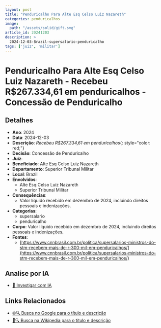 ```yaml
---
layout: post
title: "Penduricalho Para Alte Esq Celso Luiz Nazareth"
categories: penduricalhos 
image:
  path: "/assets/solid/gift.svg"
article_id: 20241203
description: >
  2024-12-03-Brazil-supersalario-penduricalho
tags: ['juiz', 'militar']
---
```


# Penduricalho Para Alte Esq Celso Luiz Nazareth - Recebeu R$267.334,61 em penduricalhos - Concessão de Penduricalho

## Detalhes
- **Ano**: 2024
- **Data**: 2024-12-03
- **Descrição**: <i class="fas fa-money-bill-wave"></i> *Recebeu R$267.334,61 em penduricalhos*{: style="color: red;"}
- **Decisão**: Concessão de Penduricalho
- **Juiz**: 
- **Beneficiado**: Alte Esq Celso Luiz Nazareth
- **Departamento**: Superior Tribunal Militar
- **Local**: Brazil
- **Envolvidos**:
  - Alte Esq Celso Luiz Nazareth
  - Superior Tribunal Militar
- **Consequências**:
  - Valor líquido recebido em dezembro de 2024, incluindo direitos pessoais e indenizações.
- **Categorias**:
  - supersalario
  - penduricalho
- **Corpo**: Valor líquido recebido em dezembro de 2024, incluindo direitos pessoais e indenizações.
- **Fontes**:
  - [https://www.cnnbrasil.com.br/politica/supersalarios-ministros-do-stm-recebem-mais-de-r-300-mil-em-penduricalhos/](https://www.cnnbrasil.com.br/politica/supersalarios-ministros-do-stm-recebem-mais-de-r-300-mil-em-penduricalhos/)

## Analise por IA
- [🤖 Investigar com IA](https://www.perplexity.ai/search?q=%22penduricalhos%20judiciais%20Brasil%22%20Penduricalho%20Para%20Alte%20Esq%20Celso%20Luiz%20Nazareth%20Recebeu%20R%24267.334%2C61%20em%20penduricalhos%20Brazil%202024-12-03%20%20Alte%20Esq%20Celso%20Luiz%20Nazareth)

## Links Relacionados
- [🌐🔍 Busca no Google para o título e descrição](https://www.google.com/search?q=%22penduricalhos%20judiciais%20Brasil%22%20Penduricalho%20Para%20Alte%20Esq%20Celso%20Luiz%20Nazareth%20Recebeu%20R%24267.334%2C61%20em%20penduricalhos%20Brazil%202024-12-03%20%20Alte%20Esq%20Celso%20Luiz%20Nazareth)
- [📖🔍 Busca na Wikipedia para o título e descrição](https://pt.wikipedia.org/w/index.php?search=%22penduricalhos%20judiciais%20Brasil%22%20Penduricalho%20Para%20Alte%20Esq%20Celso%20Luiz%20Nazareth%20Recebeu%20R%24267.334%2C61%20em%20penduricalhos%20Brazil%202024-12-03%20%20Alte%20Esq%20Celso%20Luiz%20Nazareth)

